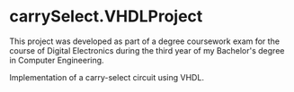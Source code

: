 # carrySelect.VHDLProject

This project was developed as part of a degree coursework exam for the course of Digital Electronics during the third year of my Bachelor's degree in Computer Engineering.

Implementation of a carry-select circuit using VHDL.
